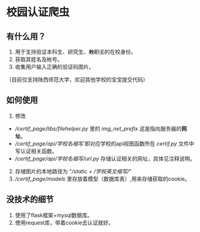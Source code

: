 # 校园认证爬虫
## 有什么用？
1. 用于支持验证本科生、研究生、~~教职工~~的在校身份。
2. 获取其姓名及帐号。
3. 收集用户输入正确的验证码图片。   

（目前仅支持陕西师范大学，欢迎其他学校的宝宝提交代码）

## 如何使用
1. 修改   
* */certif_page/libs/filehelper.py* 里的 *img_net_prefix* 这是指向服务器的**网址**。
* */certif_page/api/学校名缩写* 即对应学校的api视图函数所在 *certif.py* 文件中写认证相关函数。
* */certif_page/api/学校名缩写/url.py* 存储认证相关的网址，具体见注释说明。
2. 存储图片的本地路径为 "*/static + /学校英文缩写/*"
3. */certif_page/models* 里存放着模型（数据库表）,用来存储获取的cookie。


## 没技术的细节
1. 使用了flask框架+mysql数据库。
2. 使用request库，带着cookie去认证就好。
